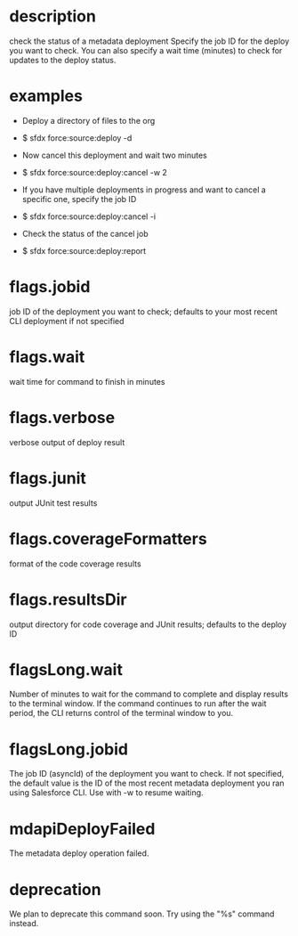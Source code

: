 # description

check the status of a metadata deployment
Specify the job ID for the deploy you want to check. You can also specify a wait time (minutes) to check for updates to the deploy status.

# examples

- Deploy a directory of files to the org

- $ sfdx force:source:deploy -d <directory>

- Now cancel this deployment and wait two minutes

- $ sfdx force:source:deploy:cancel -w 2

- If you have multiple deployments in progress and want to cancel a specific one, specify the job ID

- $ sfdx force:source:deploy:cancel -i <jobid>

- Check the status of the cancel job

- $ sfdx force:source:deploy:report

# flags.jobid

job ID of the deployment you want to check; defaults to your most recent CLI deployment if not specified

# flags.wait

wait time for command to finish in minutes

# flags.verbose

verbose output of deploy result

# flags.junit

output JUnit test results

# flags.coverageFormatters

format of the code coverage results

# flags.resultsDir

output directory for code coverage and JUnit results; defaults to the deploy ID

# flagsLong.wait

Number of minutes to wait for the command to complete and display results to the terminal window. If the command continues to run after the wait period, the CLI returns control of the terminal window to you.

# flagsLong.jobid

The job ID (asyncId) of the deployment you want to check. If not specified, the default value is the ID of the most recent metadata deployment you ran using Salesforce CLI. Use with -w to resume waiting.

# mdapiDeployFailed

The metadata deploy operation failed.

# deprecation

We plan to deprecate this command soon. Try using the "%s" command instead.

